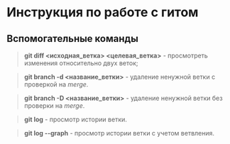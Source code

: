 # Инструкция по работе с гитом

 ## Вспомогательные команды

> **git diff <исходная_ветка> <целевая_ветка>** - просмотреть изменения относительно двух веток;

> **git branch -d <название_ветки>** - удаление ненужной ветки с проверкой на *merge*.

> **git branch -D <название_ветки>** - удаление ненужной ветки без проверки на *merge*.

> **git log** - просмотр истории ветки.

> **git log --graph** - просмотр истории ветки с учетом ветвления.


